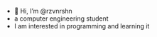 - 👋 Hi, I’m @rzvnrshn
- a computer engineering student
- I am interested in programming and learning it
<!---
rzvnrshn/rzvnrshn is a ✨ special ✨ repository because its `README.md` (this file) appears on your GitHub profile.
You can click the Preview link to take a look at your changes.
--->
